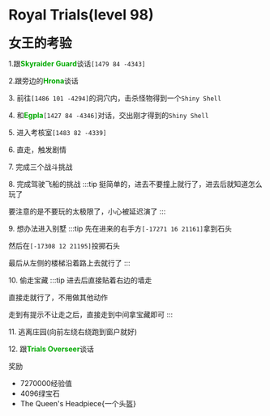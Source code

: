 # Royal Trials(level 98)
<span style="font-size: 25px;">**女王的考验**</span>

<span class="stage-index">1.</span>跟<font color=00AA00>**Skyraider Guard**</font>谈话`[1479 84 -4343]`

<span class="stage-index">2.</span>跟旁边的<font color=00AA00>**Hrona**</font>谈话

<span class="stage-index">3.</span> 前往`[1486 101 -4294]`的洞穴内，击杀怪物得到一个`Shiny Shell`

<span class="stage-index">4.</span> 和<font color=00AA00>**Egpla**</font>`[1427 84 -4346]`对话，交出刚才得到的`Shiny Shell`

<span class="stage-index">5.</span> 进入考核室`[1483 82 -4339]`

<span class="stage-index">6.</span> 直走，触发剧情

<span class="stage-index">7.</span> 完成三个战斗挑战

<span class="stage-index">8.</span> 完成驾驶飞船的挑战
:::tip
挺简单的，进去不要撞上就行了，进去后就知道怎么玩了

要注意的是不要玩的太极限了，小心被延迟演了
:::

<span class="stage-index">9.</span> 想办法进入别墅
:::tip
先在进来的右手方`[-17271 16 21161]`拿到石头

然后在`[-17308 12 21195]`投掷石头

最后从左侧的楼梯沿着路上去就行了
:::

<span class="stage-index">10.</span> 偷走宝藏
:::tip
进去后直接贴着右边的墙走

直接走就行了，不用做其他动作

走到有提示不让走之后，直接走到中间拿宝藏即可
:::

<span class="stage-index">11.</span> 逃离庄园(向前左绕右绕跑到窗户就好)

<span class="stage-index">12.</span> 跟<font color=00AA00>**Trials Overseer**</font>谈话

奖励
+ 7270000经验值
+ 4096绿宝石
+ The Queen's Headpiece{一个头盔}